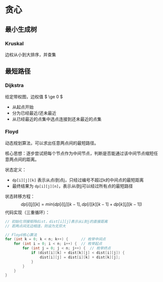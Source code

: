 # 贪心

## 最小生成树

### Kruskal

边权从小到大排序，并查集

## 最短路径

### Dijkstra

给定带权图，边权值 $ \ge 0 $

- 从起点开始
- 分为已经最近/还未最近
- 从已经最近的点集中选点连接到还未最近的点集


### Floyd

动态规划算法，可以求出任意两点间的最短路径。

核心思想：逐步尝试把每个节点作为中间节点，判断是否能通过该中间节点缩短任意两点间的距离。

状态定义：
- `dp[i][j][k]` 表示从点i到点j，只经过编号不超过k的中间点的最短距离
- 最终结果为 `dp[i][j][n]`，表示从i到j可以经过所有点的最短路径

状态转移方程：
$$
dp[i][j][k] = min(dp[i][j][k-1], dp[i][k][k-1] + dp[k][j][k-1])
$$
代码实现（三重循环）：
```cpp
// 初始化邻接矩阵dist，dist[i][j]表示从i到j的直接距离
// 若两点间无边相连，则设为无穷大

// Floyd核心算法
for (int k = 0; k < n; k++) {      // 枚举中间点
    for (int i = 0; i < n; i++) {  // 枚举起点
        for (int j = 0; j < n; j++) {  // 枚举终点
            if (dist[i][k] + dist[k][j] < dist[i][j]) {
                dist[i][j] = dist[i][k] + dist[k][j];
            }
        }
    }
}
